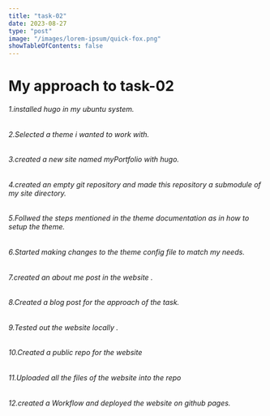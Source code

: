 ```yaml
---
title: "task-02"
date: 2023-08-27
type: "post"
image: "/images/lorem-ipsum/quick-fox.png"
showTableOfContents: false
---
```


# My approach to task-02

###### 1.installed hugo in my ubuntu system.
###### 2.Selected a theme i wanted to work with.
###### 3.created a new site named myPortfolio with hugo.
###### 4.created an empty git repository and made this repository a submodule of my site directory. 
###### 5.Follwed the steps mentioned in the theme documentation as in how to setup the theme. 
###### 6.Started making changes to the theme config file to match my needs.
###### 7.created an about me post in the website .
###### 8.Created a blog post for the approach of the task. 
###### 9.Tested out the website locally .
###### 10.Created a public repo for the website
###### 11.Uploaded all the files of the website into the repo
###### 12.created a Workflow and deployed the website on github pages.
